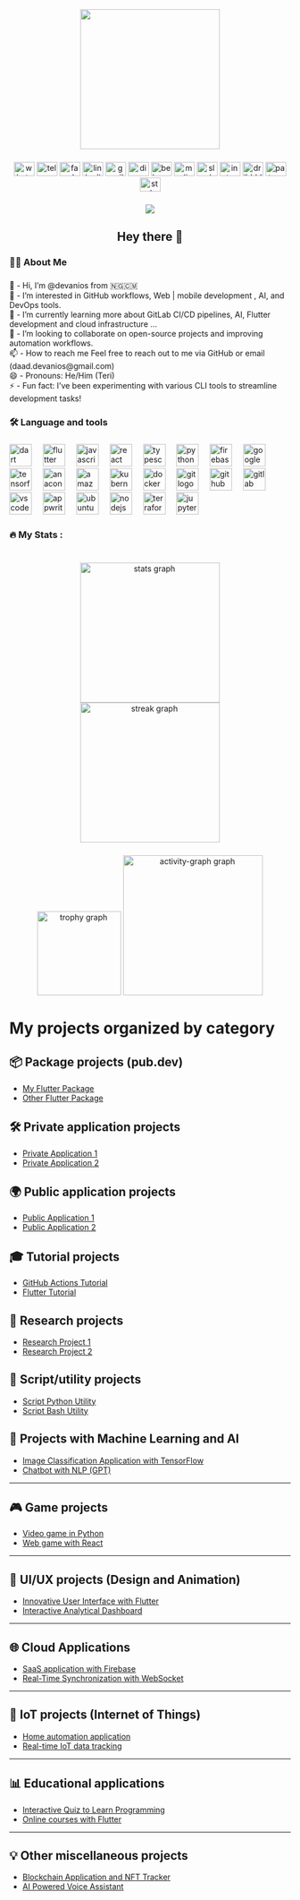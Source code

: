 <div align="center">
  <img height="250" src="https://nextgeninvent.com/wp-content/uploads/2023/06/blog-image-2.png"  />
</div>

###

<div align="center">
  <img src="https://raw.githubusercontent.com/maurodesouza/profile-readme-generator/master/src/assets/icons/social/whatsapp/default.svg" width="37" height="25" alt="whatsapp logo"  />
  <img src="https://raw.githubusercontent.com/maurodesouza/profile-readme-generator/master/src/assets/icons/social/telegram/default.svg" width="37" height="25" alt="telegram logo"  />
  <img src="https://raw.githubusercontent.com/maurodesouza/profile-readme-generator/master/src/assets/icons/social/facebook/default.svg" width="37" height="25" alt="facebook logo"  />
  <img src="https://raw.githubusercontent.com/maurodesouza/profile-readme-generator/master/src/assets/icons/social/linkedin/default.svg" width="37" height="25" alt="linkedin logo"  />
  <img src="https://raw.githubusercontent.com/maurodesouza/profile-readme-generator/master/src/assets/icons/social/gmail/default.svg" width="37" height="25" alt="gmail logo"  />
  <img src="https://raw.githubusercontent.com/maurodesouza/profile-readme-generator/master/src/assets/icons/social/discord/default.svg" width="37" height="25" alt="discord logo"  />
  <img src="https://raw.githubusercontent.com/maurodesouza/profile-readme-generator/master/src/assets/icons/social/behance/default.svg" width="37" height="25" alt="behance logo"  />
  <img src="https://raw.githubusercontent.com/maurodesouza/profile-readme-generator/master/src/assets/icons/social/medium/default.svg" width="37" height="25" alt="medium logo"  />
  <img src="https://raw.githubusercontent.com/maurodesouza/profile-readme-generator/master/src/assets/icons/social/slack/default.svg" width="37" height="25" alt="slack logo"  />
  <img src="https://raw.githubusercontent.com/maurodesouza/profile-readme-generator/master/src/assets/icons/social/instagram/default.svg" width="37" height="25" alt="instagram logo"  />
  <img src="https://raw.githubusercontent.com/maurodesouza/profile-readme-generator/master/src/assets/icons/social/dribbble/default.svg" width="37" height="25" alt="dribbble logo"  />
  <img src="https://raw.githubusercontent.com/maurodesouza/profile-readme-generator/master/src/assets/icons/social/patreon/default.svg" width="37" height="25" alt="patreon logo"  />
  <img src="https://raw.githubusercontent.com/maurodesouza/profile-readme-generator/master/src/assets/icons/social/stackoverflow/default.svg" width="37" height="25" alt="stackoverflow logo"  />
</div>

###

<div align="center">
  <img src="https://visitor-badge.laobi.icu/badge?page_id=devanios.devanios&"  />
</div>

###

<h2 align="center">Hey there 👋</h2>

###

<h3 align="left">👩‍💻  About Me</h3>

###

<p align="left">👋 - Hi, I’m @devanios from 🇳🇬🇨🇲<br>👀 - I’m interested in GitHub workflows, Web | mobile development , AI, and DevOps tools.<br>🌱 - I’m currently learning more about GitLab CI/CD pipelines, AI, Flutter development and cloud infrastructure ...<br>💞️ - I’m looking to collaborate on open-source projects and improving automation workflows.<br>📫 - How to reach me Feel free to reach out to me via GitHub or email (daad.devanios@gmail.com)<br>😄 - Pronouns: He/Him (Teri)<br>⚡ - Fun fact: I’ve been experimenting with various CLI tools to streamline development tasks!</p>

###

<h3 align="left">🛠 Language and tools</h3>

###

<div align="left">
  <img src="https://cdn.jsdelivr.net/gh/devicons/devicon/icons/dart/dart-original.svg" height="40" alt="dart logo"  />
  <img width="12" />
  <img src="https://cdn.jsdelivr.net/gh/devicons/devicon/icons/flutter/flutter-original.svg" height="40" alt="flutter logo"  />
  <img width="12" />
  <img src="https://cdn.jsdelivr.net/gh/devicons/devicon/icons/javascript/javascript-original.svg" height="40" alt="javascript logo"  />
  <img width="12" />
  <img src="https://cdn.jsdelivr.net/gh/devicons/devicon/icons/react/react-original.svg" height="40" alt="react logo"  />
  <img width="12" />
  <img src="https://cdn.jsdelivr.net/gh/devicons/devicon/icons/typescript/typescript-original.svg" height="40" alt="typescript logo"  />
  <img width="12" />
  <img src="https://cdn.jsdelivr.net/gh/devicons/devicon/icons/python/python-original.svg" height="40" alt="python logo"  />
  <img width="12" />
  <img src="https://cdn.jsdelivr.net/gh/devicons/devicon/icons/firebase/firebase-plain.svg" height="40" alt="firebase logo"  />
  <img width="12" />
  <img src="https://cdn.jsdelivr.net/gh/devicons/devicon/icons/googlecloud/googlecloud-original.svg" height="40" alt="googlecloud logo"  />
  <img width="12" />
  <img src="https://cdn.jsdelivr.net/gh/devicons/devicon/icons/tensorflow/tensorflow-original.svg" height="40" alt="tensorflow logo"  />
  <img width="12" />
  <img src="https://cdn.jsdelivr.net/gh/devicons/devicon/icons/anaconda/anaconda-original.svg" height="40" alt="anaconda logo"  />
  <img width="12" />
  <img src="https://cdn.jsdelivr.net/gh/devicons/devicon/icons/amazonwebservices/amazonwebservices-line-wordmark.svg" height="40" alt="amazonwebservices logo"  />
  <img width="12" />
  <img src="https://cdn.jsdelivr.net/gh/devicons/devicon/icons/kubernetes/kubernetes-plain.svg" height="40" alt="kubernetes logo"  />
  <img width="12" />
  <img src="https://cdn.jsdelivr.net/gh/devicons/devicon/icons/docker/docker-plain-wordmark.svg" height="40" alt="docker logo"  />
  <img width="12" />
  <img src="https://cdn.jsdelivr.net/gh/devicons/devicon/icons/git/git-original.svg" height="40" alt="git logo"  />
  <img width="12" />
  <img src="https://cdn.jsdelivr.net/gh/devicons/devicon/icons/github/github-original.svg" height="40" alt="github logo"  />
  <img width="12" />
  <img src="https://cdn.jsdelivr.net/gh/devicons/devicon/icons/gitlab/gitlab-original.svg" height="40" alt="gitlab logo"  />
  <img width="12" />
  <img src="https://cdn.jsdelivr.net/gh/devicons/devicon/icons/vscode/vscode-original.svg" height="40" alt="vscode logo"  />
  <img width="12" />
  <img src="https://cdn.jsdelivr.net/gh/devicons/devicon/icons/appwrite/appwrite-original.svg" height="40" alt="appwrite logo"  />
  <img width="12" />
  <img src="https://cdn.jsdelivr.net/gh/devicons/devicon/icons/ubuntu/ubuntu-plain.svg" height="40" alt="ubuntu logo"  />
  <img width="12" />
  <img src="https://cdn.jsdelivr.net/gh/devicons/devicon/icons/nodejs/nodejs-original.svg" height="40" alt="nodejs logo"  />
  <img width="12" />
  <img src="https://cdn.jsdelivr.net/gh/devicons/devicon/icons/terraform/terraform-original.svg" height="40" alt="terraform logo"  />
  <img width="12" />
  <img src="https://cdn.jsdelivr.net/gh/devicons/devicon/icons/jupyter/jupyter-original.svg" height="40" alt="jupyter logo"  />
</div>

###

<h3 align="left">🔥   My Stats :</h3>

###

<br clear="both">

<div align="center">
  <img src="https://github-readme-stats.vercel.app/api?username=devanios&hide_title=false&hide_rank=false&show_icons=true&include_all_commits=true&count_private=true&disable_animations=false&theme=default&locale=en&hide_border=true&order=1" height="250" alt="stats graph" /> <br>
  <img src="https://streak-stats.demolab.com?user=devanios&locale=en&mode=daily&theme=default&hide_border=true&border_radius=5&order=3" height="250" alt="streak graph"  />
</div>

###

<div align="center">
  <img src="https://github-profile-trophy.vercel.app?username=devanios&theme=discord&column=-1&row=1&margin-w=8&margin-h=8&no-bg=false&no-frame=false&order=4" height="150" alt="trophy graph"  />
  <img src="https://github-readme-activity-graph.vercel.app/graph?username=devanios&radius=16&theme=react&area=true&order=5" height="250" alt="activity-graph graph"  />
</div>

###

# My projects organized by category

## 📦 Package projects (pub.dev)
- [My Flutter Package](https://github.com/devanios/flutter-package)
- [Other Flutter Package](https://github.com/devanios/another-flutter-package)

## 🛠️ Private application projects
- [Private Application 1](https://github.com/devanios/private-app-1)
- [Private Application 2](https://github.com/devanios/private-app-2)

## 🌍 Public application projects
- [Public Application 1](https://github.com/devanios/public-app-1)
- [Public Application 2](https://github.com/devanios/public-app-2)

## 🎓 Tutorial projects
- [GitHub Actions Tutorial](https://github.com/devanios/github-actions-tutorial)
- [Flutter Tutorial](https://github.com/devanios/flutter-tutorial)

## 🔬 Research projects
- [Research Project 1](https://github.com/devanios/research-project-1)
- [Research Project 2](https://github.com/devanios/research-project-2)

## 🧰 Script/utility projects
- [Script Python Utility](https://github.com/devanios/python-utility)
- [Script Bash Utility](https://github.com/devanios/bash-utility)

## 🤖 Projects with Machine Learning and AI
- [Image Classification Application with TensorFlow](https://github.com/devanios/image-classification-app)
- [Chatbot with NLP (GPT)](https://github.com/devanios/chatbot-nlp)
---
## 🎮 Game projects
- [Video game in Python](https://github.com/devanios/python-game)
- [Web game with React](https://github.com/devanios/react-game)
---
## 🎨 UI/UX projects (Design and Animation)
- [Innovative User Interface with Flutter](https://github.com/devanios/flutter-advanced-ui)
- [Interactive Analytical Dashboard](https://github.com/devanios/interactive-dashboard)
---
## 🌐 Cloud Applications
- [SaaS application with Firebase](https://github.com/devanios/saas-app)
- [Real-Time Synchronization with WebSocket](https://github.com/devanios/realtime-sync-app)
---
## 📱 IoT projects (Internet of Things)
- [Home automation application](https://github.com/devanios/smart-home-app)
- [Real-time IoT data tracking](https://github.com/devanios/iot-data-tracker)
---
## 📊 Educational applications
- [Interactive Quiz to Learn Programming](https://github.com/devanios/programming-quiz)
- [Online courses with Flutter](https://github.com/devanios/online-courses-app)
---
## 💡 Other miscellaneous projects
- [Blockchain Application and NFT Tracker](https://github.com/devanios/blockchain-nft-tracker)
- [AI Powered Voice Assistant](https://github.com/devanios/voice-assistant)


